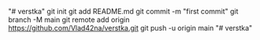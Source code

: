 "# verstka"  git init git add README.md git commit -m "first commit" git branch -M main git remote add origin https://github.com/Vlad42na/verstka.git git push -u origin main
"# verstka" 
